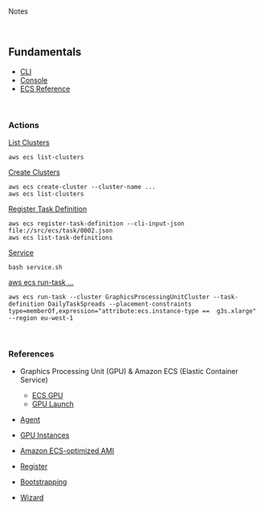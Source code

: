 <br>

Notes

<br>

## Fundamentals

* [CLI](https://docs.aws.amazon.com/AmazonECS/latest/developerguide/ECS_AWSCLI_Fargate.html)
* [Console](https://docs.aws.amazon.com/AmazonECS/latest/developerguide/getting-started-fargate.html)
* [ECS Reference](https://docs.aws.amazon.com/cli/latest/reference/ecs/)

<br>

### Actions

[List Clusters](https://awscli.amazonaws.com/v2/documentation/api/latest/reference/ecs/list-clusters.html)
```shell
aws ecs list-clusters
```

[Create Clusters](https://awscli.amazonaws.com/v2/documentation/api/latest/reference/ecs/create-cluster.html)
```shell
aws ecs create-cluster --cluster-name ...
aws ecs list-clusters
```

[Register Task Definition](https://awscli.amazonaws.com/v2/documentation/api/latest/reference/ecs/register-task-definition.html)
```shell
aws ecs register-task-definition --cli-input-json file://src/ecs/task/0002.json
aws ecs list-task-definitions
```

[Service](https://awscli.amazonaws.com/v2/documentation/api/latest/reference/ecs/create-service.html)
```shell
bash service.sh
```

[aws ecs run-task ...](https://awscli.amazonaws.com/v2/documentation/api/latest/reference/ecs/run-task.html)
```shell
aws ecs run-task --cluster GraphicsProcessingUnitCluster --task-definition DailyTaskSpreads --placement-constraints type=memberOf,expression="attribute:ecs.instance-type ==  g3s.xlarge" --region eu-west-1
```

<br>

### References

* Graphics Processing Unit (GPU) & Amazon ECS (Elastic Container Service)
    * [ECS GPU](https://docs.aws.amazon.com/AmazonECS/latest/developerguide/ecs-gpu.html)
    * [GPU Launch](https://docs.aws.amazon.com/AmazonECS/latest/developerguide/gpu-launch.html)

* [Agent](https://github.com/aws/amazon-ecs-agent/blob/master/README.md)

* [GPU Instances](https://docs.aws.amazon.com/AWSEC2/latest/UserGuide/accelerated-computing-instances.html#gpu-instances)

* [Amazon ECS-optimized AMI](https://docs.aws.amazon.com/AmazonECS/latest/developerguide/ecs-optimized_AMI.html)

* [Register](https://awscli.amazonaws.com/v2/documentation/api/latest/reference/ecs/register-container-instance.html)

* [Bootstrapping](https://docs.aws.amazon.com/AmazonECS/latest/developerguide/bootstrap_container_instance.html)

* [Wizard](https://docs.aws.amazon.com/AmazonECS/latest/developerguide/launch_container_instance.html#new-linux-ec2-instance-wizard)


<br>
<br>

<br>
<br>

<br>
<br>

<br>
<br>
